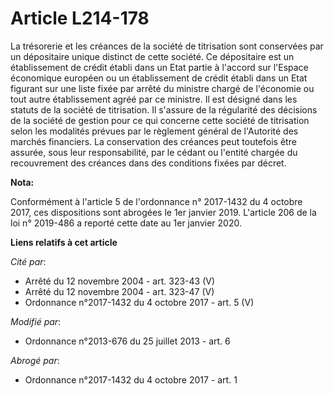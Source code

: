 # Article L214-178

La trésorerie et les créances de la société de titrisation sont conservées par un dépositaire unique distinct de cette
société. Ce dépositaire est un établissement de crédit établi dans un Etat partie à l'accord sur l'Espace économique européen
ou un établissement de crédit établi dans un Etat figurant sur une liste fixée par arrêté du ministre chargé de l'économie ou
tout autre établissement agréé par ce ministre. Il est désigné dans les statuts de la société de titrisation. Il s'assure de
la régularité des décisions de la société de gestion pour ce qui concerne cette société de titrisation selon les modalités
prévues par le règlement général de l'Autorité des marchés financiers. La conservation des créances peut toutefois être
assurée, sous leur responsabilité, par le cédant ou l'entité chargée du recouvrement des créances dans des conditions fixées
par décret.

**Nota:**

Conformément à l'article 5 de l'ordonnance n° 2017-1432 du 4 octobre 2017, ces dispositions sont abrogées le 1er janvier
2019. L'article 206 de la loi n° 2019-486 a reporté cette date au 1er janvier 2020.

**Liens relatifs à cet article**

_Cité par_:

  - Arrêté du 12 novembre 2004 - art. 323-43 (V)
  - Arrêté du 12 novembre 2004 - art. 323-47 (V)
  - Ordonnance n°2017-1432 du 4 octobre 2017 - art. 5 (V)

_Modifié par_:

  - Ordonnance n°2013-676 du 25 juillet 2013 - art. 6

_Abrogé par_:

  - Ordonnance n°2017-1432 du 4 octobre 2017 - art. 1
